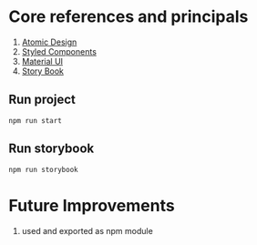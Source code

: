 # Core references and principals

1. [Atomic Design](https://blog.bitsrc.io/atomic-design-and-ui-components-theory-to-practice-f200db337c24)
2. [Styled Components](https://styled-components.com)
3. [Material UI](https://material-ui.com)
4. [Story Book](https://storybook.js.org)

## Run project
`npm run start`

## Run storybook
`npm run storybook`


# Future Improvements
1. used and exported as npm module